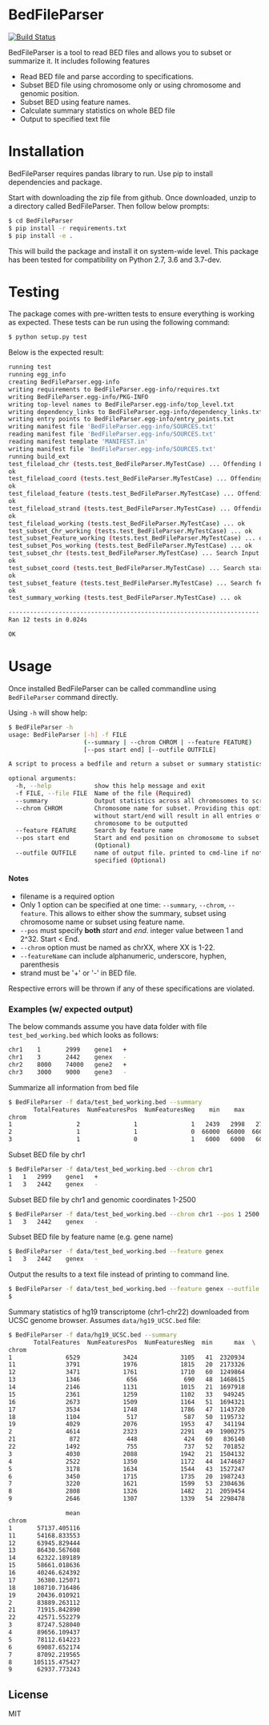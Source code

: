 # BedFileParser

[![Build Status](https://travis-ci.com/sagarc88/BedFileParser.svg?branch=master)](https://travis-ci.com/sagarc88/BedFileParser)

BedFileParser is a tool to read BED files and allows you to subset or summarize it. It includes following features
  - Read BED file and parse according to specifications.
  - Subset BED file using chromosome only or using chromosome and genomic position.
  - Subset BED using feature names.
  - Calculate summary statistics on whole BED file
  - Output to specified text file

# Installation

BedFileParser requires pandas library to run. Use pip to install dependencies and package.

Start with downloading the zip file from github. Once downloaded, unzip to a directory called BedFileParser. Then follow below prompts:
```sh
$ cd BedFileParser
$ pip install -r requirements.txt
$ pip install -e .
```
This will build the package and install it on system-wide level. This package has been tested for compatibility on Python 2.7, 3.6 and 3.7-dev. 

# Testing

The package comes with pre-written tests to ensure everything is working as expected. These tests can be run using the following command:

```sh
$ python setup.py test
```
Below is the expected result:
```bash
running test
running egg_info
creating BedFileParser.egg-info
writing requirements to BedFileParser.egg-info/requires.txt
writing BedFileParser.egg-info/PKG-INFO
writing top-level names to BedFileParser.egg-info/top_level.txt
writing dependency_links to BedFileParser.egg-info/dependency_links.txt
writing entry points to BedFileParser.egg-info/entry_points.txt
writing manifest file 'BedFileParser.egg-info/SOURCES.txt'
reading manifest file 'BedFileParser.egg-info/SOURCES.txt'
reading manifest template 'MANIFEST.in'
writing manifest file 'BedFileParser.egg-info/SOURCES.txt'
running build_ext
test_fileload_chr (tests.test_BedFileParser.MyTestCase) ... Offending Line: 1	1	2999 gene1	+
ok
test_fileload_coord (tests.test_BedFileParser.MyTestCase) ... Offending Line: chr1	2999	1	gene1	+
ok
test_fileload_feature (tests.test_BedFileParser.MyTestCase) ... Offending Line: chr2	8000	74000	gene2!	+
ok
test_fileload_strand (tests.test_BedFileParser.MyTestCase) ... Offending Line: chr1	3	2442	genex	_
ok
test_fileload_working (tests.test_BedFileParser.MyTestCase) ... ok
test_subset_Chr_working (tests.test_BedFileParser.MyTestCase) ... ok
test_subset_Feature_working (tests.test_BedFileParser.MyTestCase) ... ok
test_subset_Pos_working (tests.test_BedFileParser.MyTestCase) ... ok
test_subset_chr (tests.test_BedFileParser.MyTestCase) ... Search Input: 1
ok
test_subset_coord (tests.test_BedFileParser.MyTestCase) ... Search start and end input: 3000 1
ok
test_subset_feature (tests.test_BedFileParser.MyTestCase) ... Search feature name input: genex!
ok
test_summary_working (tests.test_BedFileParser.MyTestCase) ... ok

----------------------------------------------------------------------
Ran 12 tests in 0.024s

OK

```

# Usage

Once installed BedFileParser can be called commandline using ```BedFileParser``` command directly.

Using ```-h``` will show help:
```sh
$ BedFileParser -h
usage: BedFileParser [-h] -f FILE
                     (--summary | --chrom CHROM | --feature FEATURE)
                     [--pos start end] [--outfile OUTFILE]

A script to process a bedfile and return a subset or summary statistics

optional arguments:
  -h, --help            show this help message and exit
  -f FILE, --file FILE  Name of the file (Required)
  --summary             Output statistics across all chromosomes to screen
  --chrom CHROM         Chromosome name for subset. Providing this option
                        without start/end will result in all entries of that
                        chromosome to be outputted
  --feature FEATURE     Search by feature name
  --pos start end       Start and end position on chromosome to subset
                        (Optional)
  --outfile OUTFILE     name of output file. printed to cmd-line if not
                        specified (Optional)

```
#### Notes
- filename is a required option
- Only 1 option can be specified at one time: `--summary`, `--chrom`, `--feature`.  This allows to either show the summary, subset using chromosome name or subset using feature name. 
- `--pos` must specify **both** *start* and *end*. integer value between 1 and 2^32. Start < End. 
- `--chrom` option must be named as chrXX, where XX is 1-22. 
- `--featureName` can include alphanumeric, underscore, hyphen, parenthesis
- strand must be '+' or '-' in BED file. 

Respective errors will be thrown if any of these specifications are violated. 

### Examples (w/ expected output)
The below commands assume you have data folder with file `test_bed_working.bed` which looks as follows:

```sh
chr1    1       2999    gene1   +
chr1    3       2442    genex   -
chr2    8000    74000   gene2   +
chr3    3000    9000    gene3   -
```

Summarize all information from bed file
```sh
$ BedFileParser -f data/test_bed_working.bed --summary
       TotalFeatures  NumFeaturesPos  NumFeaturesNeg    min    max     mean
chrom                                                                      
1                  2               1               1   2439   2998   2718.5
2                  1               1               0  66000  66000  66000.0
3                  1               0               1   6000   6000   6000.0
```

Subset BED file by chr1
```sh
$ BedFileParser -f data/test_bed_working.bed --chrom chr1
1	1	2999	gene1	+
1	3	2442	genex	-
```

Subset BED file by chr1 and genomic coordinates 1-2500
```sh
$ BedFileParser -f data/test_bed_working.bed --chrom chr1 --pos 1 2500
1	3	2442	genex	-
```

Subset BED file by feature name (e.g. gene name)
```sh
$ BedFileParser -f data/test_bed_working.bed --feature genex
1	3	2442	genex	-
```

Output the results to a text file instead of printing to command line. 
```sh
$ BedFileParser -f data/test_bed_working.bed --feature genex --outfile outfile.txt
$ 
```

Summary statistics of hg19 transcriptome (chr1-chr22) downloaded from UCSC genome browser. Assumes `data/hg19_UCSC.bed` file:

```sh
$ BedFileParser -f data/hg19_UCSC.bed --summary
       TotalFeatures  NumFeaturesPos  NumFeaturesNeg  min      max  \
chrom                                                                
1               6529            3424            3105   41  2320934   
11              3791            1976            1815   20  2173326   
12              3471            1761            1710   60  1249864   
13              1346             656             690   48  1468615   
14              2146            1131            1015   21  1697918   
15              2361            1259            1102   33   949245   
16              2673            1509            1164   51  1694321   
17              3534            1748            1786   47  1143720   
18              1104             517             587   50  1195732   
19              4029            2076            1953   47   341194   
2               4614            2323            2291   49  1900275   
21               872             448             424   60   836140   
22              1492             755             737   52   701852   
3               4030            2088            1942   21  1504132   
4               2522            1350            1172   44  1474687   
5               3178            1634            1544   43  1527247   
6               3450            1715            1735   20  1987243   
7               3220            1621            1599   53  2304636   
8               2808            1326            1482   21  2059454   
9               2646            1307            1339   54  2298478   

                mean  
chrom                 
1       57137.405116  
11      54168.833553  
12      63945.829444  
13      86430.567608  
14      62322.189189  
15      58661.018636  
16      40246.624392  
17      36380.125071  
18     108710.716486  
19      20436.010921  
2       83889.263112  
21      71915.842890  
22      42571.552279  
3       87247.528040  
4       89656.109437  
5       78112.614223  
6       69087.652174  
7       87092.219565  
8      105115.475427  
9       62937.773243  

```
License
----
MIT
